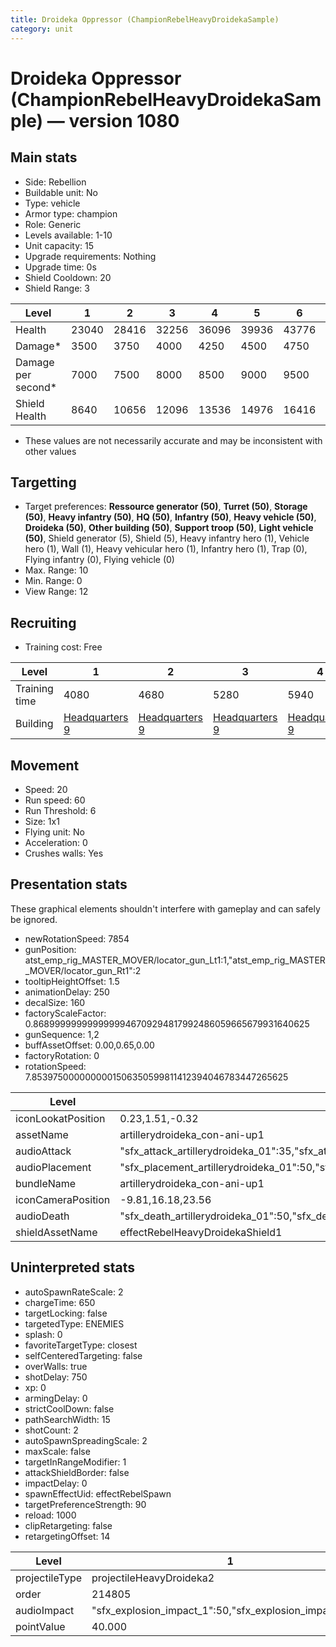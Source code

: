 ```yaml
---
title: Droideka Oppressor (ChampionRebelHeavyDroidekaSample)
category: unit
---
```


# Droideka Oppressor (ChampionRebelHeavyDroidekaSample) — version 1080

## Main stats

  * Side: Rebellion
  * Buildable unit: No
  * Type: vehicle
  * Armor type: champion
  * Role: Generic
  * Levels available: 1-10
  * Unit capacity: 15
  * Upgrade requirements: Nothing
  * Upgrade time: 0s
  * Shield Cooldown: 20
  * Shield Range: 3

|Level             |1    |2    |3    |4    |5    |6    |7    |8    |9    |10   |
|------------------|-----|-----|-----|-----|-----|-----|-----|-----|-----|-----|
|Health            |23040|28416|32256|36096|39936|43776|46848|49920|52160|54400|
|Damage*           |3500 |3750 |4000 |4250 |4500 |4750 |5000 |5250 |5500 |5750 |
|Damage per second*|7000 |7500 |8000 |8500 |9000 |9500 |10000|10500|11000|11500|
|Shield Health     |8640 |10656|12096|13536|14976|16416|17568|18720|19920|21120|

* These values are not necessarily accurate and may be inconsistent with other values

## Targetting

  * Target preferences: **Ressource generator (50)**, **Turret (50)**, **Storage (50)**, **Heavy infantry (50)**, **HQ (50)**, **Infantry (50)**, **Heavy vehicle (50)**, **Droideka (50)**, **Other building (50)**, **Support troop (50)**, **Light vehicle (50)**, Shield generator (5), Shield (5), Heavy infantry hero (1), Vehicle hero (1), Wall (1), Heavy vehicular hero (1), Infantry hero (1), Trap (0), Flying infantry (0), Flying vehicle (0)
  * Max. Range: 10
  * Min. Range: 0
  * View Range: 12

## Recruiting

  * Training cost: Free

|Level        |1                             |2                             |3                             |4                             |5                              |6                              |7                              |8                              |9                              |10                             |
|-------------|------------------------------|------------------------------|------------------------------|------------------------------|-------------------------------|-------------------------------|-------------------------------|-------------------------------|-------------------------------|-------------------------------|
|Training time|4080                          |4680                          |5280                          |5940                          |6480                           |7080                           |7680                           |8340                           |8340                           |8340                           |
|Building     |[Headquarters 9](rebelHQ.html)|[Headquarters 9](rebelHQ.html)|[Headquarters 9](rebelHQ.html)|[Headquarters 9](rebelHQ.html)|[Headquarters 10](rebelHQ.html)|[Headquarters 10](rebelHQ.html)|[Headquarters 10](rebelHQ.html)|[Headquarters 10](rebelHQ.html)|[Headquarters 10](rebelHQ.html)|[Headquarters 10](rebelHQ.html)|

## Movement

  * Speed: 20
  * Run speed: 60
  * Run Threshold: 6
  * Size: 1x1
  * Flying unit: No
  * Acceleration: 0
  * Crushes walls: Yes

## Presentation stats

These graphical elements shouldn't interfere with gameplay and can safely be ignored.

  * newRotationSpeed: 7854
  * gunPosition: atst_emp_rig_MASTER_MOVER/locator_gun_Lt1:1,"atst_emp_rig_MASTER_MOVER/locator_gun_Rt1":2
  * tooltipHeightOffset: 1.5
  * animationDelay: 250
  * decalSize: 160
  * factoryScaleFactor: 0.8689999999999999946709294817992486059665679931640625
  * gunSequence: 1,2
  * buffAssetOffset: 0.00,0.65,0.00
  * factoryRotation: 0
  * rotationSpeed: 7.8539750000000001506350599811412394046783447265625

|Level             |1                                                                                                             |2                                                                                                             |3                                                                                                             |4                                                                                                             |5                                                                                                             |6                                                                                                             |7                                                                                                             |8                                                                                                             |9                                                                                                             |10                                                                                                            |
|------------------|--------------------------------------------------------------------------------------------------------------|--------------------------------------------------------------------------------------------------------------|--------------------------------------------------------------------------------------------------------------|--------------------------------------------------------------------------------------------------------------|--------------------------------------------------------------------------------------------------------------|--------------------------------------------------------------------------------------------------------------|--------------------------------------------------------------------------------------------------------------|--------------------------------------------------------------------------------------------------------------|--------------------------------------------------------------------------------------------------------------|--------------------------------------------------------------------------------------------------------------|
|iconLookatPosition|0.23,1.51,-0.32                                                                                               |0.23,1.51,-0.32                                                                                               |0.23,1.51,-0.32                                                                                               |0.23,1.51,-0.32                                                                                               |0.23,1.51,-0.32                                                                                               |0.4,1.52,-0.26                                                                                                |0.4,1.52,-0.26                                                                                                |0.27,1.61,-0.25                                                                                               |0.27,1.61,-0.25                                                                                               |0.27,1.61,-0.25                                                                                               |
|assetName         |artillerydroideka_con-ani-up1                                                                                 |artillerydroideka_con-ani-up10                                                                                |artillerydroideka_con-ani-up10                                                                                |artillerydroideka_con-ani-up20                                                                                |artillerydroideka_con-ani-up20                                                                                |artillerydroideka_con-ani-up30                                                                                |artillerydroideka_con-ani-up30                                                                                |artillerydroideka_con-ani-up40                                                                                |artillerydroideka_con-ani-up40                                                                                |artillerydroideka_con-ani-up40                                                                                |
|audioAttack       |"sfx_attack_artillerydroideka_01":35,"sfx_attack_artillerydroideka_02":35,"sfx_attack_artillerydroideka_03":40|"sfx_attack_artillerydroideka_01":35,"sfx_attack_artillerydroideka_02":35,"sfx_attack_artillerydroideka_03":41|"sfx_attack_artillerydroideka_01":35,"sfx_attack_artillerydroideka_02":35,"sfx_attack_artillerydroideka_03":42|"sfx_attack_artillerydroideka_01":35,"sfx_attack_artillerydroideka_02":35,"sfx_attack_artillerydroideka_03":43|"sfx_attack_artillerydroideka_01":35,"sfx_attack_artillerydroideka_02":35,"sfx_attack_artillerydroideka_03":44|"sfx_attack_artillerydroideka_01":35,"sfx_attack_artillerydroideka_02":35,"sfx_attack_artillerydroideka_03":45|"sfx_attack_artillerydroideka_01":35,"sfx_attack_artillerydroideka_02":35,"sfx_attack_artillerydroideka_03":46|"sfx_attack_artillerydroideka_01":35,"sfx_attack_artillerydroideka_02":35,"sfx_attack_artillerydroideka_03":47|"sfx_attack_artillerydroideka_01":35,"sfx_attack_artillerydroideka_02":35,"sfx_attack_artillerydroideka_03":48|"sfx_attack_artillerydroideka_01":35,"sfx_attack_artillerydroideka_02":35,"sfx_attack_artillerydroideka_03":49|
|audioPlacement    |"sfx_placement_artillerydroideka_01":50,"sfx_placement_artillerydroideka_02":60                               |"sfx_placement_artillerydroideka_01":50,"sfx_placement_artillerydroideka_02":61                               |"sfx_placement_artillerydroideka_01":50,"sfx_placement_artillerydroideka_02":62                               |"sfx_placement_artillerydroideka_01":50,"sfx_placement_artillerydroideka_02":63                               |"sfx_placement_artillerydroideka_01":50,"sfx_placement_artillerydroideka_02":64                               |"sfx_placement_artillerydroideka_01":50,"sfx_placement_artillerydroideka_02":65                               |"sfx_placement_artillerydroideka_01":50,"sfx_placement_artillerydroideka_02":66                               |"sfx_placement_artillerydroideka_01":50,"sfx_placement_artillerydroideka_02":67                               |"sfx_placement_artillerydroideka_01":50,"sfx_placement_artillerydroideka_02":68                               |"sfx_placement_artillerydroideka_01":50,"sfx_placement_artillerydroideka_02":69                               |
|bundleName        |artillerydroideka_con-ani-up1                                                                                 |artillerydroideka_con-ani-up10                                                                                |artillerydroideka_con-ani-up10                                                                                |artillerydroideka_con-ani-up20                                                                                |artillerydroideka_con-ani-up20                                                                                |artillerydroideka_con-ani-up30                                                                                |artillerydroideka_con-ani-up30                                                                                |artillerydroideka_con-ani-up40                                                                                |artillerydroideka_con-ani-up40                                                                                |artillerydroideka_con-ani-up40                                                                                |
|iconCameraPosition|-9.81,16.18,23.56                                                                                             |-9.81,16.18,23.56                                                                                             |-9.81,16.18,23.56                                                                                             |-10.52,17.22,25.24                                                                                            |-10.52,17.22,25.24                                                                                            |-11.59,19.02,28.21                                                                                            |-11.59,19.02,28.21                                                                                            |-5.03,18.08,36.98                                                                                             |-5.03,18.08,36.98                                                                                             |-5.03,18.08,36.98                                                                                             |
|audioDeath        |"sfx_death_artillerydroideka_01":50,"sfx_death_artillerydroideka_02":60                                       |"sfx_death_artillerydroideka_01":50,"sfx_death_artillerydroideka_02":61                                       |"sfx_death_artillerydroideka_01":50,"sfx_death_artillerydroideka_02":62                                       |"sfx_death_artillerydroideka_01":50,"sfx_death_artillerydroideka_02":63                                       |"sfx_death_artillerydroideka_01":50,"sfx_death_artillerydroideka_02":64                                       |"sfx_death_artillerydroideka_01":50,"sfx_death_artillerydroideka_02":65                                       |"sfx_death_artillerydroideka_01":50,"sfx_death_artillerydroideka_02":66                                       |"sfx_death_artillerydroideka_01":50,"sfx_death_artillerydroideka_02":67                                       |"sfx_death_artillerydroideka_01":50,"sfx_death_artillerydroideka_02":68                                       |"sfx_death_artillerydroideka_01":50,"sfx_death_artillerydroideka_02":69                                       |
|shieldAssetName   |effectRebelHeavyDroidekaShield1                                                                               |effectRebelHeavyDroidekaShield10                                                                              |effectRebelHeavyDroidekaShield10                                                                              |effectRebelHeavyDroidekaShield20                                                                              |effectRebelHeavyDroidekaShield20                                                                              |effectRebelHeavyDroidekaShield30                                                                              |effectRebelHeavyDroidekaShield30                                                                              |effectRebelHeavyDroidekaShield40                                                                              |effectRebelHeavyDroidekaShield40                                                                              |effectRebelHeavyDroidekaShield40                                                                              |

## Uninterpreted stats

  * autoSpawnRateScale: 2
  * chargeTime: 650
  * targetLocking: false
  * targetedType: ENEMIES
  * splash: 0
  * favoriteTargetType: closest
  * selfCenteredTargeting: false
  * overWalls: true
  * shotDelay: 750
  * xp: 0
  * armingDelay: 0
  * strictCoolDown: false
  * pathSearchWidth: 15
  * shotCount: 2
  * autoSpawnSpreadingScale: 2
  * maxScale: false
  * targetInRangeModifier: 1
  * attackShieldBorder: false
  * impactDelay: 0
  * spawnEffectUid: effectRebelSpawn
  * targetPreferenceStrength: 90
  * reload: 1000
  * clipRetargeting: false
  * retargetingOffset: 14

|Level         |1                                                      |2                                                      |3                                                      |4                                                      |5                                                      |6                                                      |7                                                      |8                                                      |9                                                      |10                                                     |
|--------------|-------------------------------------------------------|-------------------------------------------------------|-------------------------------------------------------|-------------------------------------------------------|-------------------------------------------------------|-------------------------------------------------------|-------------------------------------------------------|-------------------------------------------------------|-------------------------------------------------------|-------------------------------------------------------|
|projectileType|projectileHeavyDroideka2                               |projectileHeavyDroideka3                               |projectileHeavyDroideka4                               |projectileHeavyDroideka5                               |projectileHeavyDroideka7                               |projectileHeavyDroideka8                               |projectileHeavyDroideka9                               |projectileHeavyDroideka10                              |projectileHeavyDroideka10                              |projectileHeavyDroideka10                              |
|order         |214805                                                 |214810                                                 |214815                                                 |214820                                                 |214825                                                 |214830                                                 |214835                                                 |214840                                                 |214845                                                 |214850                                                 |
|audioImpact   |"sfx_explosion_impact_1":50,"sfx_explosion_impact_2":60|"sfx_explosion_impact_1":50,"sfx_explosion_impact_2":61|"sfx_explosion_impact_1":50,"sfx_explosion_impact_2":62|"sfx_explosion_impact_1":50,"sfx_explosion_impact_2":63|"sfx_explosion_impact_1":50,"sfx_explosion_impact_2":64|"sfx_explosion_impact_1":50,"sfx_explosion_impact_2":65|"sfx_explosion_impact_1":50,"sfx_explosion_impact_2":66|"sfx_explosion_impact_1":50,"sfx_explosion_impact_2":67|"sfx_explosion_impact_1":50,"sfx_explosion_impact_2":68|"sfx_explosion_impact_1":50,"sfx_explosion_impact_2":69|
|pointValue    |40.000                                                 |68.000                                                 |88.000                                                 |108.000                                                |128.000                                                |148.000                                                |172.000                                                |200.000                                                |200.000                                                |200.000                                                |

